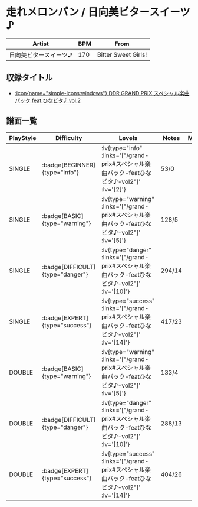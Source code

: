 # 走れメロンパン / 日向美ビタースイーツ♪

|Artist|BPM|From|
|------|---|----|
|日向美ビタースイーツ♪|170|Bitter Sweet Girls!|

## 収録タイトル

- [ :icon{name="simple-icons:windows"} DDR GRAND PRIX スペシャル楽曲パック feat.ひなビタ♪ vol.2](/grand-prix#スペシャル楽曲パック-featひなビタ♪-vol2)

## 譜面一覧

|PlayStyle|Difficulty|Levels|Notes|Movie|
|---------|----------|------|-----|-----|
|SINGLE| :badge[BEGINNER]{type="info"} | :lv{type="info" :links='["/grand-prix#スペシャル楽曲パック-featひなビタ♪-vol2"]' :lv='[2]'} |53/0||
|SINGLE| :badge[BASIC]{type="warning"} | :lv{type="warning" :links='["/grand-prix#スペシャル楽曲パック-featひなビタ♪-vol2"]' :lv='[5]'} |128/5||
|SINGLE| :badge[DIFFICULT]{type="danger"} | :lv{type="danger" :links='["/grand-prix#スペシャル楽曲パック-featひなビタ♪-vol2"]' :lv='[10]'} |294/14||
|SINGLE| :badge[EXPERT]{type="success"} | :lv{type="success" :links='["/grand-prix#スペシャル楽曲パック-featひなビタ♪-vol2"]' :lv='[14]'} |417/23||
|DOUBLE| :badge[BASIC]{type="warning"} | :lv{type="warning" :links='["/grand-prix#スペシャル楽曲パック-featひなビタ♪-vol2"]' :lv='[5]'} |133/4||
|DOUBLE| :badge[DIFFICULT]{type="danger"} | :lv{type="danger" :links='["/grand-prix#スペシャル楽曲パック-featひなビタ♪-vol2"]' :lv='[10]'} |288/13||
|DOUBLE| :badge[EXPERT]{type="success"} | :lv{type="success" :links='["/grand-prix#スペシャル楽曲パック-featひなビタ♪-vol2"]' :lv='[14]'} |404/26||
